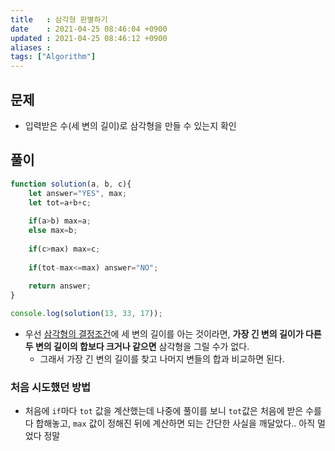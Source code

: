 ```yaml
---
title   : 삼각형 판별하기
date    : 2021-04-25 08:46:04 +0900
updated : 2021-04-25 08:46:12 +0900
aliases : 
tags: ["Algorithm"]
---
```

## 문제
- 입력받은 수(세 변의 길이)로 삼각형을 만들 수 있는지 확인 

## 풀이 
```javascript
function solution(a, b, c){
	let answer="YES", max;
	let tot=a+b+c;
	
	if(a>b) max=a;
	else max=b;
	
	if(c>max) max=c;
	
	if(tot-max<=max) answer="NO"; 
	
	return answer;
}

console.log(solution(13, 33, 17));
```
- 우선 [삼각형의 결정조건](https://mathbang.net/92)에 세 변의 길이를 아는 것이라면, **가장 긴 변의 길이가 다른 두 변의 길이의 합보다 크거나 같으면** 삼각형을 그릴 수가 없다.  
	- 그래서 가장 긴 변의 길이를 찾고 나머지 변들의 합과 비교하면 된다. 
	
### 처음 시도했던 방법
- 처음에 `if`마다 `tot` 값을 계산했는데 나중에 풀이를 보니 `tot`값은 처음에 받은 수를 다 합해놓고, `max` 값이 정해진 뒤에 계산하면 되는 간단한 사실을 깨달았다.. 아직 멀었다 정말 

